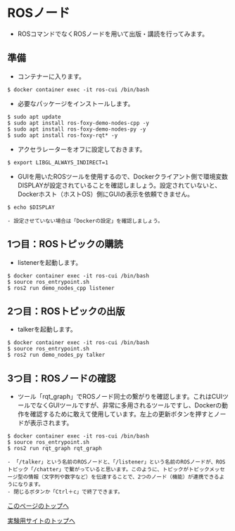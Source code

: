 # ROSノード
- ROSコマンドでなくROSノードを用いて出版・講読を行ってみます。

## 準備
- コンテナーに入ります。
```
$ docker container exec -it ros-cui /bin/bash
```

- 必要なパッケージをインストールします。
```
$ sudo apt update
$ sudo apt install ros-foxy-demo-nodes-cpp -y
$ sudo apt install ros-foxy-demo-nodes-py -y
$ sudo apt install ros-foxy-rqt* -y
```

- アクセラレーターをオフに設定しておきます。
```
$ export LIBGL_ALWAYS_INDIRECT=1
```

- GUIを用いたROSツールを使用するので、Dockerクライアント側で環境変数DISPLAYが設定されていることを確認しましょう。設定されていないと、Dockerホスト（ホストOS）側にGUIの表示を依頼できません。
```
$ echo $DISPLAY
```
    - 設定させていない場合は「Dockerの設定」を確認しましょう。


## 1つ目：ROSトピックの購読
- listenerを起動します。
```
$ docker container exec -it ros-cui /bin/bash
$ source ros_entrypoint.sh
$ ros2 run demo_nodes_cpp listener
```

## 2つ目：ROSトピックの出版
- talkerを起動します。
```
$ docker container exec -it ros-cui /bin/bash
$ source ros_entrypoint.sh
$ ros2 run demo_nodes_py talker
```

## 3つ目：ROSノードの確認  
- ツール「rqt_graph」でROSノード同士の繋がりを確認します。これはCUIツールでなくGUIツールですが、非常に多用されるツールですし、Dockerの動作を確認するために敢えて使用しています。左上の更新ボタンを押すとノードが表示されます。
```
$ docker container exec -it ros-cui /bin/bash
$ source ros_entrypoint.sh
$ ros2 run rqt_graph rqt_graph
```
    - 「/talker」という名前のROSノードと、「/listener」という名前のROSノードが、ROSトピック「/chatter」で繋がっていると思います。このように、トピックがトピックメッセージ型の情報（文字列や数字など）を伝達することで、2つのノード（機能）が連携できるようになります。
    - 閉じるボタンか「Ctrl＋c」で終了できます。

[このページのトップへ](#)

[実験用サイトのトップへ](https://stl-apu.github.io/laboratory_experiments/)
